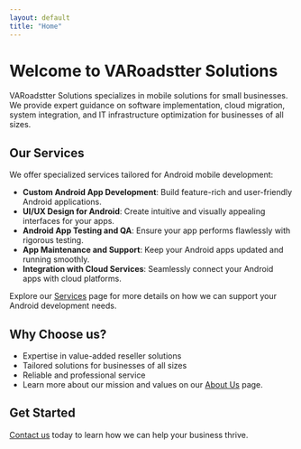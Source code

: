 ```yaml
---
layout: default
title: "Home"
---
```


# Welcome to VARoadstter Solutions

VARoadstter Solutions specializes in mobile solutions for small businesses. We provide expert guidance on software implementation, cloud migration, system integration, and IT infrastructure optimization for businesses of all sizes.
## Our Services

We offer specialized services tailored for Android mobile development:

- **Custom Android App Development**: Build feature-rich and user-friendly Android applications.
- **UI/UX Design for Android**: Create intuitive and visually appealing interfaces for your apps.
- **Android App Testing and QA**: Ensure your app performs flawlessly with rigorous testing.
- **App Maintenance and Support**: Keep your Android apps updated and running smoothly.
- **Integration with Cloud Services**: Seamlessly connect your Android apps with cloud platforms.

Explore our [Services](services.html) page for more details on how we can support your Android development needs.


## Why Choose us?
- Expertise in value-added reseller solutions
- Tailored solutions for businesses of all sizes
- Reliable and professional service
- Learn more about our mission and values on our [About Us](about.html) page.

## Get Started
[Contact us](contact.html) today to learn how we can help your business thrive.
